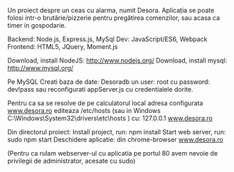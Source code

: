Un proiect despre un ceas cu alarma, numit Desora.
Aplicația se poate folosi intr-o brutărie/pizzerie pentru pregătirea comenzilor,
sau acasa ca timer in gospodarie.

Backend: Node.js, Express.js, MySql
Dev: JavaScript/ES6, Webpack
Frontend: HTML5, JQuery, Moment.js

Download, install NodeJS: http://www.nodejs.org/
Download, install mysql: http://www.mysql.org/

Pe MySQL Creati baza de date: Desoradb
un user: root cu password: dev!pass
sau reconfigurati appServer.js cu credentialele dorite.

Pentru ca sa se resolve de pe calculatorul local 
adresa configurata www.desora.ro editeaza 
/etc/hosts (sau in Windows C:\Windows\System32\drivers\etc\hosts ) cu:
127.0.0.1 www.desora.ro

Din directorul proiect:
Install project, run: npm install
Start web server, run: sudo npm start
Deschidere aplicatie: din chrome-browser www.desora.ro

(Pentru ca rulam webserver-ul cu aplicatia pe portul 80 
avem nevoie de privilegii de administrator, acesate cu sudo)